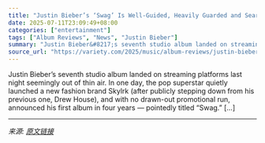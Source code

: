 ```yaml
---
title: "Justin Bieber’s ‘Swag’ Is Well-Guided, Heavily Guarded and Searching for Something Deeper: Album Review"
date: 2025-07-11T23:09:49+08:00
categories: ["entertainment"]
tags: ["Album Reviews", "News", "Justin Bieber"]
summary: "Justin Bieber&#8217;s seventh studio album landed on streaming platforms last night seemingly out of thin air. In one day, the pop superstar quietly launched a new fashion brand Skylrk&#160;(after pub"
source_url: "https://variety.com/2025/music/album-reviews/justin-bieber-swag-album-review-1236452292/"
---
```


Justin Bieber&#8217;s seventh studio album landed on streaming platforms last night seemingly out of thin air. In one day, the pop superstar quietly launched a new fashion brand Skylrk&#160;(after publicly stepping down from his previous one, Drew House), and with no drawn-out promotional run, announced his first album in four years — pointedly titled &#8220;Swag.&#8221; [&#8230;]

---

*来源: [原文链接](https://variety.com/2025/music/album-reviews/justin-bieber-swag-album-review-1236452292/)*
